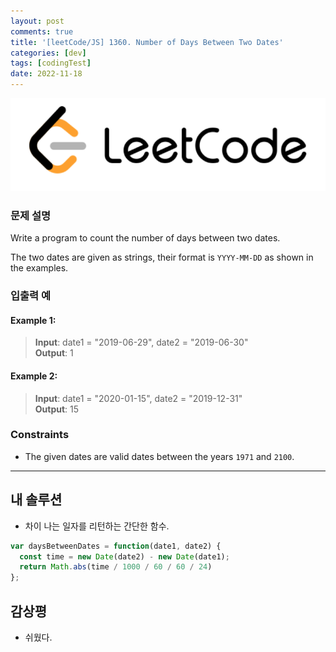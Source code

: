 ```yaml
---
layout: post
comments: true
title: '[leetCode/JS] 1360. Number of Days Between Two Dates'
categories: [dev]
tags: [codingTest]
date: 2022-11-18
---
```

![headerimg](/assets/img/subcate/leetcode.png)

### 문제 설명
Write a program to count the number of days between two dates.

The two dates are given as strings, their format is `YYYY-MM-DD` as shown in the examples.

 
### 입출력 예

#### Example 1:
> **Input**: date1 = "2019-06-29", date2 = "2019-06-30" <br>
> **Output**: 1 

#### Example 2:
> **Input**: date1 = "2020-01-15", date2 = "2019-12-31" <br>
> **Output**: 15 

### Constraints
* The given dates are valid dates between the years `1971` and `2100`. <br>

<hr/>

## 내 솔루션
* 차이 나는 일자를 리턴하는 간단한 함수.

```javascript
var daysBetweenDates = function(date1, date2) {
  const time = new Date(date2) - new Date(date1);
  return Math.abs(time / 1000 / 60 / 60 / 24)
};
```

## 감상평
* 쉬웠다.